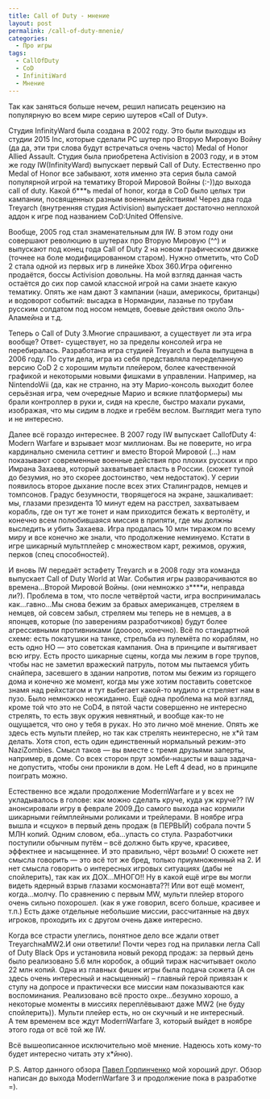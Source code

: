 ```yaml
---
title: Call of Duty - мнение 
layout: post
permalink: /call-of-duty-mnenie/
categories:
  - Про игры
tags:
  - CallOfDuty
  - CoD
  - InfinitiWard
  - Мнение
---
```

Так как заняться больше нечем, решил написать рецензию на популярную во всем мире серию шутеров «Call of Duty». 

Студия InfinityWard была создана в 2002 году. Это были выходцы из студии 2015 Inc, которые сделали PC шутер про Вторую Мировую Войну (да да, эти три слова будут встречаться очень часто) Medal of Honor Allied Assault. Студия была приобретена Activision в 2003 году, и в этом же году IW(InfinityWard) выпускает первый Call of Duty. Естественно про Medal of Honor все забывают, хотя именно эта серия была самой популярной игрой на тематику Второй Мировой Войны (:-))до выхода call of duty. Какой б\***ь medal of honor, когда в CoD было целых три кампании, посвященных разным военным действиям! Через два года Treyarch (внутренняя студия Activision) выпускает достаточно неплохой аддон к игре под названием CoD:United Offensive.

Вообще, 2005 год стал знаменательным для IW. В этом году они совершают революцию в шутерах про Вторую Мировую (^^) и выпускают под конец года Call of Duty 2 на новом графическом движке (точнее на боле модифицированном старом). Нужно отметить, что CoD 2 стала одной из первых игр в линейке Xbox 360.Игра офигенно продаётся, боссы Activision довольны. На мой взгляд данная часть остаётся до сих пор самой классной игрой на сами знаете какую тематику. Опять же нам дают 3 кампании (наши, америкосы, британцы) и водоворот событий: высадка в Нормандии, лазанье по трубам русским солдатом под носом немцев, боевые действия около Эль-Аламейна и т.д.

Теперь о Call of Duty 3.Многие спрашивают, а существует ли эта игра вообще? Ответ- существует, но за пределы консолей игра не перебиралась. Разработана игра студией Treyarch и была выпущена в 2006 году. По сути дела, игра из себя представляла переделанную версию CoD 2 с хорошим мульти плейером, более качественной графикой и некоторыми новыми фишками в управлении. Например, на NintendoWii (да, как не странно, на эту Марио-консоль выходит более серьёзная игра, чем очередные Марио и всякие платформеры) мы брали контроллер в руки и, сидя на кресле, быстро махали руками, изображая, что мы сидим в лодке и гребём веслом. Выглядит мега тупо и не интересно.

Далее всё гораздо интереснее. В 2007 году IW выпускает CallofDuty 4: Modern Warfare и взрывает мозг миллионам. Вы не поверите, но игра кардинально сменила сеттинг и вместо Второй Мировой (…) нам показывают современные военные действия про плохих русских и про Имрана Захаева, который захватывает власть в России. (сюжет тупой до безумия, но это скорее достоинство, чем недостаток). У серии появилось второе дыхание после всех этих Сталинградов, немцев и томпсонов. Градус безумности, творящегося на экране, зашкаливает: мы, глазами президента 10 минут едем на расстрел, захватываем корабль, где он тут же тонет и нам приходится бежать к вертолёту, и конечно всем полюбившаяся миссия в припяти, где мы должны выследить и убить Захаева. Игра продалась 10 млн тиражом по всему миру и все конечно же знали, что продолжение неминуемо. Кстати в игре шикарный мультплейер с множеством карт, режимов, оружия, перков (спец способностей).

И вновь IW передаёт эстафету Treyarch и в 2008 году эта команда выпускает Call of Duty World at War. События игры разворачиваются во времена…Второй Мировой Войны. (они немножко з\***\*и, неправда ли?). Проблема в том, что после четвёртой части, игра воспринималась как…гавно…Мы снова бежим за бравых американцев, стреляем в немцев, ой совсем забыл, стреляем мы теперь не в немцев, а в японцев, которые (по заверениям разработчиков) будут более агрессивными противниками (дооооо, конечно). Всё по стандартной схеме: есть покатушки на танке, стрельба из пулемёта по кораблям, но есть одно НО &#8212; это советская кампания. Она в принципе и вытягивает всю игру. Есть просто шикарные сцены, когда мы лежим в горе трупов, чтобы нас не заметил вражеский патруль, потом мы пытаемся убить снайпера, засевшего в здании напротив, потом мы бежим из горящего дома и конечно же момент, когда мы уже хотим поставить советское знамя над рейхстагом и тут выбегает какой-то мудило и стреляет нам в пузо. Было немножко неожиданно. Ещё одна проблема на мой взгляд, кроме той что это не CoD4, в пятой части совершенно не интересно стрелять, то есть звук оружия невнятный, и вообще как-то не ощущается, что оно у тебя в руках. Но это лично моё мнение. Опять же здесь есть мульти плейер, но так как стрелять неинтересно, не х\*й там делать. Хотя стоп, есть один единственный нормальный режим-это NaziZombies. Смысл таков &#8212; вы вместе с тремя друзьями заперты, например, в доме. Со всех сторон прут зомби-нацисты и ваша задача- не допустить, чтобы они проникли в дом. Не Left 4 dead, но в принципе поиграть можно.

Естественно все ждали продолжение ModernWarfare и у всех не укладывалось в голове: как можно сделать круче, куда уж круче?? IW анонсировали игру в феврале 2009.До самого выхода нас кормили шикарными геймплейными роликами и трейлерами. В ноябре игра вышла и «сцуко» в первый день продаж (в ПЕРВЫЙ) собрала почти 5 МЛН копий. Одним словом, еба&#8230;упасть со стула. Разработчики поступили обычным путём – всё должно быть круче, красивее, эффектнее и насыщеннее. И это правильно, чёрт возьми! О сюжете нет смысла говорить &#8212; это всё тот же бред, только приумноженный на 2. И нет смысла говорить о интересных игровых ситуациях (дабы не спойлерить), так как их ДОХ&#8230;МНОГО!! Ну в какой ещё игре вы могли видеть ядерный взрыв глазами космонавта??! Или вот ещё момент, когда…молчу. По сравнению с первым MW, мульти плейер второго очень сильно похорошел. (как я уже говорил, всего больше, красивее и т.п.) Есть даже отдельные небольшие миссии, рассчитанные на двух игроков, проходить их с другом очень даже интересно.

Когда все страсти улеглись, понятное дело все ждали ответ TreyarchнаMW2.И они ответили! Почти через год на прилавки легла Call of Duty Black Ops и установила новый рекорд продаж: за первый день было реализовано 5.6 млн коробок, а общий тираж насчитывает около 22 млн копий. Одна из главных фишек игры была подача сюжета (А он здесь очень интересный и насыщенный) – главный герой привязан к стулу на допросе и практически все миссии нам показываются как воспоминания. Реализовано всё просто охре&#8230;безумно хорошо, а некоторые моменты в миссиях переплёвывают даже MW2 (не буду спойлерить)). Мульти плейер есть, но он скучный и не интересный.  
А тем временем все ждут ModernWarfare 3, который выйдет в ноябре этого года от всё той же IW.

Всё вышеописанное исключительно моё мнение. Надеюсь хоть кому-то будет интересно читать эту х*йню).

P.S. Автор данного обзора <a href="http://vkontakte.ru/id28461017" target="_blank"> Павел Горпинченко</a> мой хороший друг. Обзор написан до выхода ModernWarfare 3 и продолжение пока в разработке =).